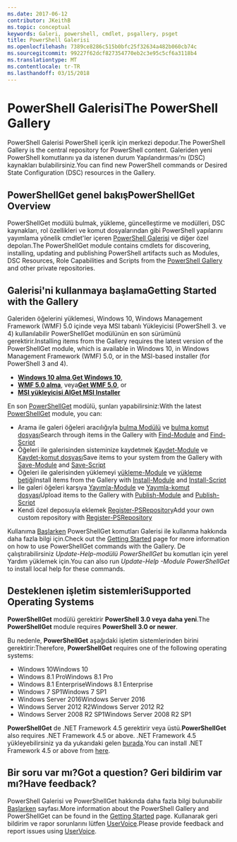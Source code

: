 ```yaml
---
ms.date: 2017-06-12
contributor: JKeithB
ms.topic: conceptual
keywords: Galeri, powershell, cmdlet, psgallery, psget
title: PowerShell Galerisi
ms.openlocfilehash: 7389ce8286c515b0bfc25f32634a482b060cb74c
ms.sourcegitcommit: 99227f62dcf827354770eb2c3e95c5cf6a3118b4
ms.translationtype: MT
ms.contentlocale: tr-TR
ms.lasthandoff: 03/15/2018
---
```

# <a name="the-powershell-gallery"></a><span data-ttu-id="f65ca-103">PowerShell Galerisi</span><span class="sxs-lookup"><span data-stu-id="f65ca-103">The PowerShell Gallery</span></span>

<span data-ttu-id="f65ca-104">PowerShell Galerisi PowerShell içerik için merkezi depodur.</span><span class="sxs-lookup"><span data-stu-id="f65ca-104">The PowerShell Gallery is the central repository for PowerShell content.</span></span> <span data-ttu-id="f65ca-105">Galeriden yeni PowerShell komutlarını ya da istenen durum Yapılandırması'nı (DSC) kaynakları bulabilirsiniz.</span><span class="sxs-lookup"><span data-stu-id="f65ca-105">You can find new PowerShell commands or Desired State Configuration (DSC) resources in the Gallery.</span></span>

## <a name="powershellget-overview"></a><span data-ttu-id="f65ca-106">PowerShellGet genel bakış</span><span class="sxs-lookup"><span data-stu-id="f65ca-106">PowerShellGet Overview</span></span>

<span data-ttu-id="f65ca-107">PowerShellGet modülü bulmak, yükleme, güncelleştirme ve modülleri, DSC kaynakları, rol özellikleri ve komut dosyalarından gibi PowerShell yapılarını yayımlama yönelik cmdlet'ler içeren [PowerShell Galerisi](https://www.PowerShellGallery.com) ve diğer özel depoları.</span><span class="sxs-lookup"><span data-stu-id="f65ca-107">The PowerShellGet module contains cmdlets for discovering, installing, updating and publishing PowerShell artifacts such as Modules, DSC Resources, Role Capabilities and Scripts from the [PowerShell Gallery](https://www.PowerShellGallery.com) and other private repositories.</span></span>

## <a name="getting-started-with-the-gallery"></a><span data-ttu-id="f65ca-108">Galerisi'ni kullanmaya başlama</span><span class="sxs-lookup"><span data-stu-id="f65ca-108">Getting Started with the Gallery</span></span>

<span data-ttu-id="f65ca-109">Galeriden öğelerini yüklemesi, Windows 10, Windows Management Framework (WMF) 5.0 içinde veya MSI tabanlı Yükleyicisi (PowerShell 3. ve 4) kullanılabilir PowerShellGet modülünün en son sürümünü gerektirir.</span><span class="sxs-lookup"><span data-stu-id="f65ca-109">Installing items from the Gallery requires the latest version of the PowerShellGet module, which is available in Windows 10, in Windows Management Framework (WMF) 5.0, or in the MSI-based installer (for PowerShell 3 and 4).</span></span>

- <span data-ttu-id="f65ca-110">[**Windows 10 alma**](http://go.microsoft.com/fwlink/?LinkID=624830&clcid=0x409),</span><span class="sxs-lookup"><span data-stu-id="f65ca-110">[**Get Windows 10**](http://go.microsoft.com/fwlink/?LinkID=624830&clcid=0x409),</span></span>
- <span data-ttu-id="f65ca-111">[**WMF 5.0 alma**](http://go.microsoft.com/fwlink/?LinkId=398175), veya</span><span class="sxs-lookup"><span data-stu-id="f65ca-111">[**Get WMF 5.0**](http://go.microsoft.com/fwlink/?LinkId=398175), or</span></span>
- [<span data-ttu-id="f65ca-112">**MSI yükleyicisi Al**</span><span class="sxs-lookup"><span data-stu-id="f65ca-112">**Get MSI Installer**</span></span>](http://go.microsoft.com/fwlink/?LinkID=746217&clcid=0x409)

<span data-ttu-id="f65ca-113">En son [PowerShellGet](http://go.microsoft.com/fwlink/?LinkID=760387&clcid=0x409) modülü, şunları yapabilirsiniz:</span><span class="sxs-lookup"><span data-stu-id="f65ca-113">With the latest [PowerShellGet](http://go.microsoft.com/fwlink/?LinkID=760387&clcid=0x409) module, you can:</span></span>

-   <span data-ttu-id="f65ca-114">Arama ile galeri öğeleri aracılığıyla [bulma Modülü](https://go.microsoft.com/fwlink/?LinkId=821658) ve [bulma komut dosyası](https://go.microsoft.com/fwlink/?LinkId=822322)</span><span class="sxs-lookup"><span data-stu-id="f65ca-114">Search through items in the Gallery with [Find-Module](https://go.microsoft.com/fwlink/?LinkId=821658) and [Find-Script](https://go.microsoft.com/fwlink/?LinkId=822322)</span></span>
-   <span data-ttu-id="f65ca-115">Öğeleri ile galerisinden sisteminize kaydetmek [Kaydet-Module](https://go.microsoft.com/fwlink/?LinkId=821669) ve [Kaydet-komut dosyası](https://go.microsoft.com/fwlink/?LinkId=822334)</span><span class="sxs-lookup"><span data-stu-id="f65ca-115">Save items to your system from the Gallery with [Save-Module](https://go.microsoft.com/fwlink/?LinkId=821669) and [Save-Script](https://go.microsoft.com/fwlink/?LinkId=822334)</span></span>
-   <span data-ttu-id="f65ca-116">Öğeleri ile galerisinden yüklemeyi [yükleme-Module](https://go.microsoft.com/fwlink/?LinkId=821663) ve [yükleme betiği](https://go.microsoft.com/fwlink/?LinkId=822327)</span><span class="sxs-lookup"><span data-stu-id="f65ca-116">Install items from the Gallery with [Install-Module](https://go.microsoft.com/fwlink/?LinkId=821663) and [Install-Script](https://go.microsoft.com/fwlink/?LinkId=822327)</span></span>
-   <span data-ttu-id="f65ca-117">İle galeri öğeleri karşıya [Yayımla-Module](https://go.microsoft.com/fwlink/?LinkId=821666) ve [Yayımla-komut dosyası](https://go.microsoft.com/fwlink/?LinkId=822331)</span><span class="sxs-lookup"><span data-stu-id="f65ca-117">Upload items to the Gallery with [Publish-Module](https://go.microsoft.com/fwlink/?LinkId=821666) and [Publish-Script](https://go.microsoft.com/fwlink/?LinkId=822331)</span></span>
-   <span data-ttu-id="f65ca-118">Kendi özel deposuyla eklemek [Register-PSRepository](https://go.microsoft.com/fwlink/?LinkId=821668)</span><span class="sxs-lookup"><span data-stu-id="f65ca-118">Add your own custom repository with [Register-PSRepository](https://go.microsoft.com/fwlink/?LinkId=821668)</span></span>

<span data-ttu-id="f65ca-119">Kullanıma [Başlarken](psgallery/psgallery_gettingstarted.md) PowerShellGet komutları Galerisi ile kullanma hakkında daha fazla bilgi için.</span><span class="sxs-lookup"><span data-stu-id="f65ca-119">Check out the [Getting Started](psgallery/psgallery_gettingstarted.md) page for more information on how to use PowerShellGet commands with the Gallery.</span></span> <span data-ttu-id="f65ca-120">De çalıştırabilirsiniz *Update-Help-modülü PowerShellGet* bu komutları için yerel Yardım yüklemek için.</span><span class="sxs-lookup"><span data-stu-id="f65ca-120">You can also run *Update-Help -Module PowerShellGet* to install local help for these commands.</span></span>

## <a name="supported-operating-systems"></a><span data-ttu-id="f65ca-121">Desteklenen işletim sistemleri</span><span class="sxs-lookup"><span data-stu-id="f65ca-121">Supported Operating Systems</span></span>

<span data-ttu-id="f65ca-122">**PowerShellGet** modülü gerektirir **PowerShell 3.0 veya daha yeni**.</span><span class="sxs-lookup"><span data-stu-id="f65ca-122">The **PowerShellGet** module requires **PowerShell 3.0 or newer**.</span></span>

<span data-ttu-id="f65ca-123">Bu nedenle, **PowerShellGet** aşağıdaki işletim sistemlerinden birini gerektirir:</span><span class="sxs-lookup"><span data-stu-id="f65ca-123">Therefore, **PowerShellGet** requires one of the following operating systems:</span></span>

- <span data-ttu-id="f65ca-124">Windows 10</span><span class="sxs-lookup"><span data-stu-id="f65ca-124">Windows 10</span></span>
- <span data-ttu-id="f65ca-125">Windows 8.1 Pro</span><span class="sxs-lookup"><span data-stu-id="f65ca-125">Windows 8.1 Pro</span></span>
- <span data-ttu-id="f65ca-126">Windows 8.1 Enterprise</span><span class="sxs-lookup"><span data-stu-id="f65ca-126">Windows 8.1 Enterprise</span></span>
- <span data-ttu-id="f65ca-127">Windows 7 SP1</span><span class="sxs-lookup"><span data-stu-id="f65ca-127">Windows 7 SP1</span></span>
- <span data-ttu-id="f65ca-128">Windows Server 2016</span><span class="sxs-lookup"><span data-stu-id="f65ca-128">Windows Server 2016</span></span>
- <span data-ttu-id="f65ca-129">Windows Server 2012 R2</span><span class="sxs-lookup"><span data-stu-id="f65ca-129">Windows Server 2012 R2</span></span>
- <span data-ttu-id="f65ca-130">Windows Server 2008 R2 SP1</span><span class="sxs-lookup"><span data-stu-id="f65ca-130">Windows Server 2008 R2 SP1</span></span>

<span data-ttu-id="f65ca-131">**PowerShellGet** de .NET Framework 4.5 gerektirir veya üstü.</span><span class="sxs-lookup"><span data-stu-id="f65ca-131">**PowerShellGet** also  requires .NET Framework 4.5 or above.</span></span> <span data-ttu-id="f65ca-132">.NET Framework 4.5 yükleyebilirsiniz ya da yukarıdaki gelen [burada](https://msdn.microsoft.com/library/5a4x27ek.aspx).</span><span class="sxs-lookup"><span data-stu-id="f65ca-132">You can install .NET Framework 4.5 or above from [here](https://msdn.microsoft.com/library/5a4x27ek.aspx).</span></span>


## <a name="got-a-question-have-feedback"></a><span data-ttu-id="f65ca-133">Bir soru var mı?</span><span class="sxs-lookup"><span data-stu-id="f65ca-133">Got a question?</span></span> <span data-ttu-id="f65ca-134">Geri bildirim var mı?</span><span class="sxs-lookup"><span data-stu-id="f65ca-134">Have feedback?</span></span>

<span data-ttu-id="f65ca-135">PowerShell Galerisi ve PowerShellGet hakkında daha fazla bilgi bulunabilir [Başlarken](psgallery/psgallery_gettingstarted.md) sayfası.</span><span class="sxs-lookup"><span data-stu-id="f65ca-135">More information about the PowerShell Gallery and PowerShellGet can be found in the [Getting Started](psgallery/psgallery_gettingstarted.md) page.</span></span> <span data-ttu-id="f65ca-136">Kullanarak geri bildirim ve rapor sorunlarını lütfen [UserVoice](http://windowsserver.uservoice.com/forums/301869-powershell).</span><span class="sxs-lookup"><span data-stu-id="f65ca-136">Please provide feedback and report issues using [UserVoice](http://windowsserver.uservoice.com/forums/301869-powershell).</span></span>

